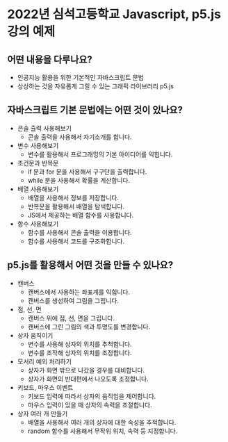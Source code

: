 # 2022년 심석고등학교 Javascript, p5.js 강의 예제  
## 어떤 내용을 다루나요?
- 인공지능 활용을 위한 기본적인 자바스크립트 문법  
- 상상하는 것을 자유롭게 그릴 수 있는 그래픽 라이브러리 p5.js  
## 자바스크립트 기본 문법에는 어떤 것이 있나요?
- 콘솔 츌력 사용해보기  
    - 콘솔 출력을 사용해서 자기소개를 합니다.  
- 변수 사용해보기  
    - 변수를 활용해서 프로그래밍의 기본 아이디어를 익힙니다.  
- 조건문과 반복문  
    - if 문과 for 문을 사용해서 구구단을 출력합니다.  
    - while 문을 사용해서 확률을 계산합니다.  
- 배열 사용해보기  
    - 배열을 사용해서 정보를 저장합니다.  
    - 반복문을 활용해서 배열을 탐색합니다.  
    - JS에서 제공하는 배열 함수를 사용합니다.  
- 함수 사용해보기  
    - 함수를 사용해서 콘솔 출력을 이용합니다.  
    - 함수를 사용해서 코드를 구조화합니다.  
## p5.js를 활용해서 어떤 것을 만들 수 있나요?
- 캔버스  
    - 캔버스에서 사용하는 좌표계를 익힙니다.  
    - 캔버스를 생성하여 그림을 그립니다.  
- 점, 선, 면  
    - 캔버스 위에 점, 선, 면을 그립니다.  
    - 캔버스에 그린 그림의 색과 투명도를 변경합니다.  
- 상자 움직이기  
    - 변수를 사용해 상자의 위치를 추척합니다.  
    - 변수를 조작해 상자의 위치를 조정합니다.  
- 모서리 예외 처리하기
    - 상자가 화면 밖으로 나갔을 경우를 대비합니다.  
    - 상자가 화면의 반대편에서 나오도록 조정합니다.  
- 키보드, 마우스 이벤트  
    - 키보드 입력에 따라서 상자의 움직임을 제어합니다.  
    - 마우스 입력이 있을 때 상자의 속력을 조절합니다.  
- 상자 여러 개 만들기
    - 배열을 사용해서 여러 개의 상자에 대한 속성을 추적합니다.  
    - random 함수를 사용해서 무작위 위치, 속력 등 지정합니다.  
